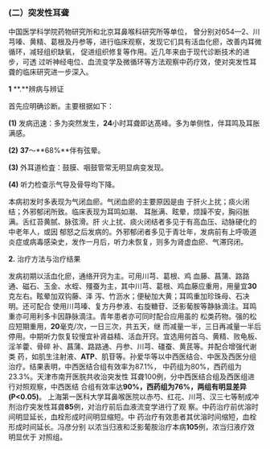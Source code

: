 ### (二）突发性耳聋 

 中国医学科学院药物研究所和北京耳鼻喉科研究所等单位，  曾分别对654—2、川芎嗪、黄精、葛根及丹参等，进行临床观察，发现它们具有活血化瘀，改善内耳微循环，减轻组织缺氧，  促进组织修复等作用。近几年来由于现代诊断技术的进步，可透 过听神经电位、血流变学及微循环等方法观察中药疗效，使对突发性耳聋的临床研究进一步深入。

  **1** **.**辨病与辨证

  首先应明确诊断。主要根据如下：  

  **(1)**    发病迅速：多为突然发生，**24**小时耳聋即达髙峰。多为单侧性，伴耳鸣及耳胀满感。

  **(2)**      **37**〜**68%**伴有弦晕。

  **(3)**      外耳道检査：鼓膜、咽鼓管常无明显病变发现。

  **(4)**      听力检查示气导及骨导均下降。

  本病初发时多表现为气闭血瘀。气闭血瘀的主要原因是由  于肝火上扰；痰火闭结；外邪郁闭所致。临床表现为耳鸣如潮、  耳胀满、眩晕，烦躁不安，胸闷胀满。舌红苔黄腻、脉弦滑。肝 火上扰、痰火闭结者多见于有高血压、动脉硬化的中老年人，或因 郁怒之后发病的。外邪郁闭者多见于青壮年，发病前有上呼吸道  炎症或病毒感染史，发作一月后，听力未恢复，则多为肾虚血瘀、气滞窍闭。  

  **2.**     治疗方法与治疗结果 

 发病初期以活血化瘀，通络开窍为主。可用川芎、葛根、鸡 血藤、菖蒲、路路通、磁石、玉金、水蛭、殭蚕为主，其中川芎、葛根、鸡血藤应重用，用量宜**30**克左右。眩晕加双钩藤、泽 泻、竹沥水；便秘加大黄；耳鸣重加珍珠母、石决明。还可配合 使用川芎嗪、复方丹参液、右旋糖苷、泛影葡胺等静脉滴注。耳鸣重亦可用利多卡因静脉滴注。青年患者亦可同时配合应用虽的 松类药物。强的松应短期重用，**20**毫克/次，一日三次，共五天，继  而减量一半，三日再减量一半后停用。中期听力恢复较慢宜补肾益精、活血开窍。宜选用何首乌、黄精、败龟板、淫羊藿、骨碎 补、菖蒲、路路通、丹参、川芎、礓蚕、黄芪等。并配合增强代谢类 药，如肌生注射液、**ATP**、肌苷等。孙爱华等以中西医结合、中医及西医分组治疗。结果表明，中西医结合组有效率为87.1%， 中药组为80%，西药组为23.3%。天津市南开医脘共收治突发性 耳聋100例，分中西医结合组及西医组进行对照观察，中西医结  合组有效率达**90%，**西药组为**76%，**两组有明显差异**(P<0.05)**。 上海第一医科大学耳鼻喉医院以赤芍、红花、川芎、汉三七等制成冲剂治疗突发性耳聋**85**例，对治疗前后血液流变学进行了观  察。中药治疗前优溶时间明显延长，血栓形成时间明显缩短。中 药治疗有效患者其优溶时间缩短，血栓形成时间延长。冯彦分别 以浓当归液和泛影葡胺治疗本病**105**例，浓当归液疗效明显优于  对照组。
